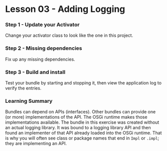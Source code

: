 # Lesson 03 - Adding Logging

### Step 1 - Update your Activator
Change your activator class to look like the one in this project.

### Step 2 - Missing dependencies
Fix up any missing dependencies.

### Step 3 - Build and install
Test your bundle by starting and stopping it, then view the application log to verify the entries.

### Learning Summary
Bundles can depend on APIs (interfaces). Other bundles can provide one (or more) implementations of the API. The OSGi runtime makes those implementations available. The bundle in this exercise was created without an actual logging library. It was bound to a logging library API and then found an implementer of that API already loaded into the OSGi runtime. That is why you will often see class or package names that end in `Impl` or `.impl`; they are implementing an API.
